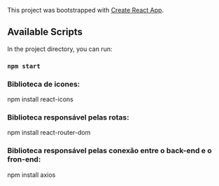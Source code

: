 This project was bootstrapped with [Create React App](https://github.com/facebook/create-react-app).

## Available Scripts

In the project directory, you can run:

### `npm start`

### Biblioteca de icones:

npm install react-icons

### Biblioteca responsável pelas rotas:

npm install react-router-dom

### Biblioteca responsável pelas conexão entre o back-end e o fron-end:

npm install axios
